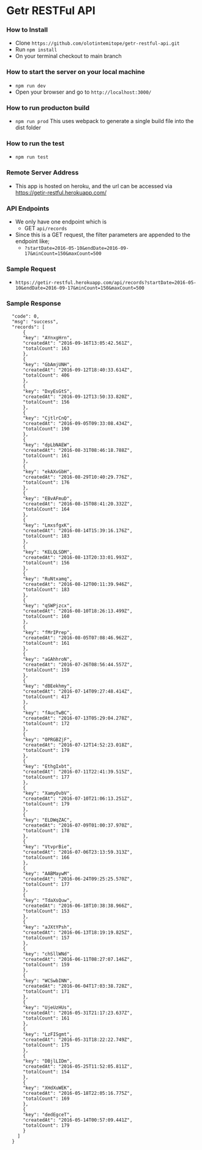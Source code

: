 # Getr RESTFul API

### How to Install
- Clone `https://github.com/olotintemitope/getr-restful-api.git`
- Run `npm install`
- On your terminal checkout to main branch

### How to start the server on your local machine
- `npm run dev`
- Open your browser and go to `http://localhost:3000/`

### How to run producton build
- `npm run prod` This uses webpack to generate a single build file into the dist folder

### How to run the test
- `npm run test`

### Remote Server Address
- This app is hosted on heroku, and the url can be accessed via
https://getir-restful.herokuapp.com/

### API Endpoints
- We only have one endpoint which is
  - GET `api/records`
- Since this is a GET request, the filter parameters are appended to the endpoint like;
  - `?startDate=2016-05-10&endDate=2016-09-17&minCount=150&maxCount=500`

### Sample Request
- `https://getir-restful.herokuapp.com/api/records?startDate=2016-05-10&endDate=2016-09-17&minCount=150&maxCount=500`

### Sample Response
```{
  "code": 0,
  "msg": "success",
  "records": [
      {
      "key": "AYnxgHrn",
      "createdAt": "2016-09-16T13:05:42.561Z",
      "totalCount": 163
      },
      {
      "key": "GbAmjUNH",
      "createdAt": "2016-09-12T18:40:33.614Z",
      "totalCount": 406
      },
      {
      "key": "DxyEsGtS",
      "createdAt": "2016-09-12T13:50:33.820Z",
      "totalCount": 156
      },
      {
      "key": "CjtlrCnQ",
      "createdAt": "2016-09-05T09:33:08.434Z",
      "totalCount": 190
      },
      {
      "key": "dpLbNAEW",
      "createdAt": "2016-08-31T08:46:18.788Z",
      "totalCount": 161
      },
      {
      "key": "ekAXvGbH",
      "createdAt": "2016-08-29T10:40:29.776Z",
      "totalCount": 176
      },
      {
      "key": "EBvAFmuD",
      "createdAt": "2016-08-15T08:41:20.332Z",
      "totalCount": 164
      },
      {
      "key": "LmxsfgxK",
      "createdAt": "2016-08-14T15:39:16.176Z",
      "totalCount": 183
      },
      {
      "key": "KELQLSDM",
      "createdAt": "2016-08-13T20:33:01.993Z",
      "totalCount": 156
      },
      {
      "key": "RuNtxamq",
      "createdAt": "2016-08-12T00:11:39.946Z",
      "totalCount": 183
      },
      {
      "key": "qSWPjzcx",
      "createdAt": "2016-08-10T18:26:13.499Z",
      "totalCount": 160
      },
      {
      "key": "fMrIPrep",
      "createdAt": "2016-08-05T07:08:46.962Z",
      "totalCount": 161
      },
      {
      "key": "aGAhhroN",
      "createdAt": "2016-07-26T08:56:44.557Z",
      "totalCount": 159
      },
      {
      "key": "dBEekhmy",
      "createdAt": "2016-07-14T09:27:48.414Z",
      "totalCount": 417
      },
      {
      "key": "fAucTwBC",
      "createdAt": "2016-07-13T05:29:04.278Z",
      "totalCount": 172
      },
      {
      "key": "OPRGBZjF",
      "createdAt": "2016-07-12T14:52:23.018Z",
      "totalCount": 179
      },
      {
      "key": "EthgIxbt",
      "createdAt": "2016-07-11T22:41:39.515Z",
      "totalCount": 177
      },
      {
      "key": "XamyOvbV",
      "createdAt": "2016-07-10T21:06:13.251Z",
      "totalCount": 179
      },
      {
      "key": "ELDWqZAC",
      "createdAt": "2016-07-09T01:00:37.970Z",
      "totalCount": 178
      },
      {
      "key": "VtvprBie",
      "createdAt": "2016-07-06T23:13:59.313Z",
      "totalCount": 166
      },
      {
      "key": "AABMaywM",
      "createdAt": "2016-06-24T09:25:25.570Z",
      "totalCount": 177
      },
      {
      "key": "TdaXsQuw",
      "createdAt": "2016-06-18T10:38:38.966Z",
      "totalCount": 153
      },
      {
      "key": "aJXtYPsh",
      "createdAt": "2016-06-13T18:19:19.825Z",
      "totalCount": 157
      },
      {
      "key": "chSllWNd",
      "createdAt": "2016-06-11T08:27:07.146Z",
      "totalCount": 159
      },
      {
      "key": "WCSwbINN",
      "createdAt": "2016-06-04T17:03:38.728Z",
      "totalCount": 171
      },
      {
      "key": "UjeUzHUs",
      "createdAt": "2016-05-31T21:17:23.637Z",
      "totalCount": 161
      },
      {
      "key": "LzFISgmt",
      "createdAt": "2016-05-31T18:22:22.749Z",
      "totalCount": 175
      },
      {
      "key": "DBjlLIDm",
      "createdAt": "2016-05-25T11:52:05.811Z",
      "totalCount": 154
      },
      {
      "key": "XHdXuWEK",
      "createdAt": "2016-05-18T22:05:16.775Z",
      "totalCount": 169
      },
      {
      "key": "dedEgceT",
      "createdAt": "2016-05-14T00:57:09.441Z",
      "totalCount": 179
      }
    ]
  }